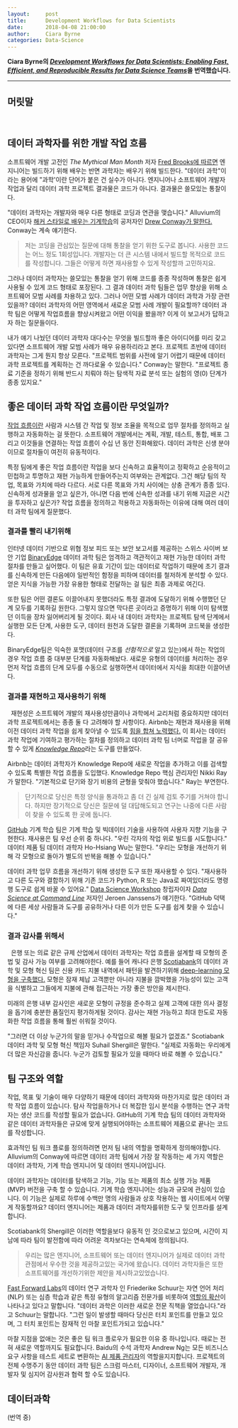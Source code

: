 ```yaml
---
layout:     post
title:      Development Workflows for Data Scientists
date:       2018-04-08 21:00:00
author:     Ciara Byrne
categories: Data-Science
---  
```

  
  
**Ciara Byrne의 [*Development Workflows for Data Scientists: Enabling Fast, Efficient, and Reproducible Results for Data Science Teams*](https://resources.github.com/downloads/development-workflows-data-scientists.pdf)을 번역했습니다.**
  
  
- - -
## 머릿말
  
## 데이터 과학자를 위한 개발 작업 흐름
  
소프트웨어 개발 고전인 *The Mythical Man Month* 저자 [Fred Brooks에 따르면](https://www.fastcompany.com/3023543/why-good-programming-projects-go-bad?show_rev_content) 엔지니어는 빌드하기 위해 배우는 반면 과학자는 배우기 위해 빌드한다. "데이터 과학"이라는 용어에 "과학'이란 단어가 붙은 건 실수가 아니다. 엔지니어나 소프트웨어 개발자 작업과 달리 데이터 과학 프로젝트 결과물은 코드가 아니다. 결과물은 쓸모있는 통찰이다. 
  
"데이터 과학자는 개발자와 매우 다른 형태로 코딩과 연관을 맺습니다." Alluvium의 CEO이자 [해커 스타일로 배우는 기계학습](http://shop.oreilly.com/product/0636920018483.do)의 공저자인 [Drew Conway가 말한다.](https://www.fastcompany.com/3016160/what-hackers-should-know-about-machine-learning?show_rev_content) Conway는 계속 얘기한다.  
> 저는 코딩을 관심있는 질문에 대해 통찰을 얻기 위한 도구로 봅니다. 사용한 코드는 어느 정도 1회성입니다. 개발자는 더 큰 시스템 내에서 빌드할 목적으로 코드를 작성합니다. 그들은 어떻게 하면 재사용할 수 있게 작성할까 고민하지요.
  
그러나 데이터 과학자는 쓸모있는 통찰을 얻기 위해 코드를 종종 작성하며 통찰은 쉽게 사용될 수 있게 코드 형태로 포장된다. 그 결과 데이터 과학 팀들은 업무 향상을 위해 소프트웨어 모범 사례를 차용하고 있다. 그러나 어떤 모범 사례가 데이터 과학과 가장 관련있을까? 데이터 과학자의 어떤 영역에서 새로운 모범 사례 개발이 필요할까? 데이터 과학 팀은 어떻게 작업흐름을 향상시켜왔고 어떤 이익을 봤을까? 이게 이 보고서가 답하고자 하는 질문들이다.
  
내가 얘기 나눴던 데이터 과학자 대다수는 무엇을 빌드할까 좋은 아이디어를 미리 갖고 있다면 소프트웨어 개발 모범 사례가 매우 유용하리라고 본다. 프로젝트 초반에 데이터 과학자는 그게 뭔지 항상 모른다. "프로젝트 범위를 사전에 알기 어렵기 때문에 데이터 과학 프로젝트를 계획하는 건 까다로울 수 있습니다." Conway는 말한다. "프로젝트 종료 기준을 정하기 위해 반드시 치뤄야 하는 탐색적 자료 분석 또는 실험의 영(0) 단계가 종종 있지요."
  
## 좋은 데이터 과학 작업 흐름이란 무엇일까?
  
[작업 흐름이란](http://www.pnmsoft.com/resources/bpm-tutorial/workflow-tutorial/) 사람과 시스템 간 작업 및 정보 조율을 목적으로 업무 절차를 정의하고 실행하고 자동화하는 걸 뜻한다. 소프트웨어 개발에서는 계획, 개발, 테스트, 통합, 배포 그리고 이것들을 연결하는 작업 흐름이 수십 년 동안 진화해왔다. 데이터 과학은 신생 분야이므로 절차들이 여전히 유동적이다.
  
특정 팀에게 좋은 작업 흐름이란 작업을 보다 신속하고 효율적이고 정확하고 순응적이고 민첩하고 투명하고 재현 가능하게 만들어주는지 여부와는 관계없다. 그건 해당 팀의 작업, 목표와 가치에 따라 다르다. 서로 다른 목표와 가치 사이에는 상충 관계가 종종 있다. 신속하게 성과물을 얻고 싶은가, 아니면 다음 번에 신속한 성과를 내기 위해 지금은 시간을 투자하고 싶은가? 작업 흐름을 정의하고 적용하고 자동화하는 이유에 대해 여러 데이터 과학 팀에게 질문했다.
  
### 결과를 빨리 내기위해
  
인터넷 데이터 기반으로 위협 정보 피드 또는 보안 보고서를 제공하는 스위스 사이버 보안 기업 [BinaryEdge](https://www.binaryedge.io/) 데이터 과학 팀은 엄격하고 객관적이고 재현 가능한 데이터 과학 절차를 만들고 싶어했다. 이 팀은 유효 기간이 있는 데이터로 작업하기 때문에 초기 결과를 신속하게 만든 다음에야 일반적인 함정을 피하며 데이터를 철저하게 분석할 수 있다. 얻은 지식을 가능한 가장 유용한 형태로 전달하는 걸 팀은 최종 과제로 여긴다. 
  
또한 팀은 어떤 결론도 이끌어내지 못했더라도 특정 결과에 도달하기 위해 수행했던 단계 모두를 기록하길 원한다. 그렇지 않으면 막다른 곳이라고 증명하기 위해 이미 탐색했던 이득을 장차 잃어버리게 될 것이다. 회사 내 데이터 과학자는 프로젝트 탐색 단계에서 실행한 모든 단계, 사용한 도구, 데이터 원천과 도달한 결론을 기록하며 코드북을 생성한다.
  
BinaryEdge팀은 익숙한 포맷(데이터 구조를 *선험적으로* 알고 있는)에서 하는 작업의 경우 작업 흐름 중 대부분 단계를 자동화해놨다. 새로운 유형의 데이터를 처리하는 경우 먼저 작업 흐름의 단계 모두를 수동으로 실행하면서 데이터에서 지식을 최대한 이끌어낸다.
  
### 결과를 재현하고 재사용하기 위해
  
재현성은 소프트웨어 개발의 재사용성만큼이나 과학에서 교리처럼 중요하지만 데이터 과학 프로젝트에서는 종종 둘 다 고려해야 할 사항이다. Airbnb는 재현과 재사용을 위해 이전 데이터 과학 작업을 쉽게 찾아낼 수 있도록 [힘을 합쳐 노력했다.](https://medium.com/airbnb-engineering/scaling-knowledge-at-airbnb-875d73eff091) 이 회사는 데이터 과학 작업에 기여하고 평가하는 절차를 정의하고 데이터 과학 팀 너머로 작업을 잘 공유할 수 있게 [*Knowledge Repo*](https://github.com/airbnb/knowledge-repo)라는 도구를 만들었다. 
  
Airbnb는 데이터 과학자가 Knowledge Repo에 새로운 작업을 추가하고 이를 검색할 수 있도록 특별한 작업 흐름을 도입했다. Knowledge Repo 핵심 관리자인 Nikki Ray가 말한다. "기본적으로 단기와 장기 비용의 균형을 맞춰야 했습니다." Ray는 부연한다.
> 단기적으로 당신은 특정 양식을 통과하고 좀 더 긴 실제 검토 주기를 거쳐야 합니다. 하지만 장기적으로 당신은 질문에 덜 대답해도되고 연구는 나중에 다른 사람이 찾을 수 있도록 한 곳에 둡니다.
  
[GitHub](https://github.com/) 기계 학습 팀은 기계 학습 및 빅데이터 기술을 사용하여 사용자 지향 기능을 구현한다. 재사용은 팀 우선 순위 중 하나다. "우린 각자의 작업 위로 빌드를 시도합니다." 데이터 제품 팀 데이터 과학자 Ho-Hsiang Wu는 말한다. "우리는 모형을 개선하기 위해 각 모형으로 돌아가 별도의 반복을 해볼 수 있습니다."
  
데이터 과학 업무 흐름을 개선하기 위해 생성한 도구 또한 재사용할 수 있다. "재사용하고 다른 도구와 결합하기 위해 기존 코드가 Python, R 또는 Java로 짜여있더라도 명령행 도구로 쉽게 바꿀 수 있어요." [Data Science Workshop](https://datascienceworkshops.com/) 창립자이자 [*Data Science at Command Line*](https://resources.github.com/downloads/development-workflows-data-scientists.pdf) 저자인 Jeroen Janssens가 얘기한다. "GitHub 덕택에 다른 세상 사람들과 도구를 공유하거나 다른 이가 만든 도구를 쉽게 찾을 수 있습니다."
  
### 결과 감사를 위해서
  
은행 또는 의료 같은 규제 산업에서 데이터 과학자는 작업 흐름을 설계할 때 모형의 준법 및 감사 가능 여부를 고려해야한다. 예를 들어 캐나다 은행 [Scotiabank](http://www.scotiabank.com/gls/en/index.html#about)의 데이터 과학 및 모형 혁신 팀은 신용 카드 지불 내역에서 패턴을 발견하기위해 [deep-learning 모형을 구축했다.](https://blogs.wsj.com/cio/2017/02/06/scotiabank-deploys-deep-learning-to-improve-credit-card-collections/) 모형은 잠재 체납 고객뿐만 아니라 지불을 깜박했을 가능성이 있는 고객을 식별하고 그들에게 지불에 관해 접근하는 가장 좋은 방안을 제시한다.
  
미래의 은행 내부 감사인은 새로운 모형이 규정을 준수하고 실제 고객에 대한 의사 결정을 돕기에 충분한 품질인지 평가하게될 것이다. 감사는 재현 가능하고 최대 한도로 자동화한 작업 흐름을 통해 훨씬 쉬워질 것이다.  
  
"그러면 더 이상 누군가의 말을 믿거나 수작업으로 해볼 필요가 없겠죠." Scotiabank 데이터 과학 및 모형 혁신 책임자 Suhail Shergill은 말한다. "실제로 자동화는 우리에게 더 많은 자신감을 줍니다. 누군가 검토할 필요가 있을 때마다 바로 해볼 수 있습니다."
  
## 팀 구조와 역할
  
작업, 목표 및 기술이 매우 다양하기 때문에 데이터 과학자와 마찬가지로 많은 데이터 과학 작업 흐름이 있습니다. 탐사 작업을하거나 더 복잡한 임시 분석을 수행하는 연구 과학자는 생산 코드를 작성할 필요가 없습니다. GitHub의 기계 학습 팀의 데이터 과학자와 같은 데이터 과학자들은 규모에 맞게 실행되어야하는 소프트웨어 제품으로 끝나는 코드를 작성합니다.
  
효과적인 팀 워크 플로를 정의하려면 먼저 팀 내의 역할을 명확하게 정의해야합니다. Alluvium의 Conway에 따르면 데이터 과학 팀에서 가장 잘 작동하는 세 가지 역할은 데이터 과학자, 기계 학습 엔지니어 및 데이터 엔지니어입니다.
  
데이터 과학자는 데이터를 탐색하고 기능, 기능 또는 제품의 최소 실행 가능 제품 (MVP) 버전을 구축 할 수 있습니다. 기계 학습 엔지니어는 성능과 규모에 관심이 있습니다. 이 기능은 실제로 하루에 수백만 명의 사람들과 상호 작용하는 웹 사이트에서 어떻게 작동할까요? 데이터 엔지니어는 제품과 데이터 과학자를위한 도구 및 인프라를 설계합니다.
  
Scotiabank의 Shergill은 이러한 역할을보다 유동적 인 것으로보고 있으며, 시간이 지남에 따라 팀이 발전함에 따라 어려운 격차보다는 연속체에 정의됩니다.
> 우리는 많은 엔지니어, 소프트웨어 또는 데이터 엔지니어가 실제로 데이터 과학 관점에서 우수한 것을 제공하고있는 국가에 왔습니다. 데이터 과학자들은 또한 소프트웨어를 개선하기위한 제안을 제시하고있었습니다.
  
[Fast Forward Labs](https://www.fastforwardlabs.com/)의 데이터 연구 과학자 인 Friederike Schuur는 자연 언어 처리 (NLP) 또는 심층 학습과 같은 특정 유형의 알고리즘 전문가를 비롯하여 [역할의 확산](http://blog.fastforwardlabs.com/2017/01/10/five-trends-we-expect-to-come-to-fruition-in-2017.html)이 나타나고 있다고 말합니다. "데이터 과학은 이러한 새로운 전문 직책을 열었습니다."라고 Schuur는 말합니다. "그런 일이 발생할 때마다 당신은 터치 포인트를 만들고 있으며, 그 터치 포인트는 잠재적 인 마찰 포인트가되고 있습니다."
  
마찰 지점을 없애는 것은 좋은 팀 워크 플로우가 필요한 이유 중 하나입니다. 때로는 전혀 새로운 역할까지도 필요합니다. Baidu의 수석 과학자 Andrew Ng는 모든 비즈니스 요구 사항을 테스트 세트로 변환하는 [AI 제품 관리자](https://www.youtube.com/watch?v=eyovmAtoUx0&feature=youtu.be)의 역할을지지합니다. 프로젝트의 전체 수명주기 동안 데이터 과학 팀은 스크럼 마스터, 디자이너, 소프트웨어 개발자, 개발자 및 심지어 감사원과 협력 할 수도 있습니다.

## 데이터과학 

(번역 중)
